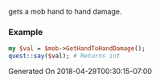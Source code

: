 gets a mob hand to hand damage.
### Example

```perl
my $val = $mob->GetHandToHandDamage();
quest::say($val); # Returns int
```


Generated On 2018-04-29T00:30:15-07:00